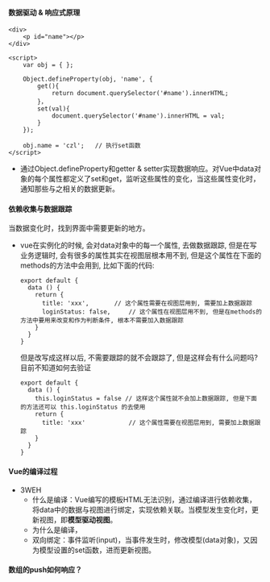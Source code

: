 #### 数据驱动 & 响应式原理

```
<div>
    <p id="name"></p>
</div>

<script>
	var obj = { };
	
	Object.defineProperty(obj, 'name', {
		get(){
			return document.querySelector('#name').innerHTML;
		}，
		set(val){
			document.querySelector('#name').innerHTML = val;
		}
	});
	
	obj.name = 'czl';	// 执行set函数
</script>

```

- 通过Object.defineProperty和getter & setter实现数据响应。对Vue中data对象的每个属性都定义了set和get，监听这些属性的变化，当这些属性变化时，通知那些与之相关的数据更新。



#### 依赖收集与数据跟踪

当数据变化时，找到界面中需要更新的地方。 

- vue在实例化的时候, 会对data对象中的每一个属性, 去做数据跟踪, 但是在写业务逻辑时, 会有很多的属性其实在视图层根本用不到, 但是这个属性在下面的methods的方法中会用到, 比如下面的代码:

  ```
  export default {
    data () {
      return {
        title: 'xxx', 		// 这个属性需要在视图层用到, 需要加上数据跟踪
        loginStatus: false, 	// 这个属性在视图层用不到, 但是在methods的方法中要用来改变和作为判断条件, 根本不需要加入数据跟踪
      }
    }
  }
  ```

  但是改写成这样以后, 不需要跟踪的就不会跟踪了, 但是这样会有什么问题吗? 目前不知道如何去验证

  ```
  export default {
    data () {
      this.loginStatus = false // 这样这个属性就不会加上数据跟踪, 但是下面的方法还可以 this.loginStatus 的去使用
      return {
        title: 'xxx' 			// 这个属性需要在视图层用到, 需要加上数据跟踪
      }
    }
  }
  ```

  

#### Vue的编译过程

- 3WEH
  - 什么是编译：Vue编写的模板HTML无法识别，通过编译进行依赖收集，将data中的数据与视图进行绑定，实现依赖关联。当模型发生变化时，更新视图，即**模型驱动视图**。
  - 为什么是编译，
  - 双向绑定：事件监听(input)，当事件发生时，修改模型(data对象)，又因为模型设置的set函数，进而更新视图。



#### 数组的push如何响应？

